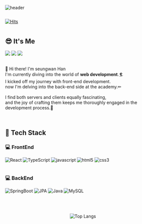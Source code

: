 <div align="left">

   ![header](https://capsule-render.vercel.app/api?type=Waving&color=0:dea81e,100:fce417&height=200&text=hanseungwan1@GitHub&fontAlignY=40&animation=fadeIn&fontColor=FFFFFF&fontSize=30&desc=WEB%20DEVELOPER&descAlignY=14&descAlign=11)
<br>
<div style="display:flex; flex-direction:row;" align="right">
   
 [![Hits](https://hits.seeyoufarm.com/api/count/incr/badge.svg?url=https%3A%2F%2Fgithub.com%2Fhanseungwan1&count_bg=%23D79F21&title_bg=%23555555&icon=&icon_color=%23E7E7E7&title=GitHub+Visitors&edge_flat=false)](https://hits.seeyoufarm.com)
</div>

## 😎 It's Me
<div>
   <a href="/"><img src="https://img.shields.io/badge/velog-20C997?style=for-the-badge&logo=velog&logoColor=white"></a>
   <a href="/"><img src="https://img.shields.io/badge/notion-000000?style=for-the-badge&logo=notion&logoColor=white"></a>
   <a href="/"><img src="https://img.shields.io/badge/Gmail-EA4335?style=for-the-badge&logo=Gmail&logoColor=white"></a>
   <br><br>
   <p>👋  Hi there! I'm seungwan Han<br>
      I'm currently diving into the world of <b>web development</b>.🏄<br>
      I kicked off my journey with front-end development. <br>
      now I'm delving into the back-end side at the academy.✏<br><br>
      I find both servers and clients equally fascinating,<br> and the joy of crafting them keeps me thoroughly engaged in the development process.🚀</p>
</div><br>

## 🔨 Tech Stack
### 💻 FrontEnd
<div>
    <img alt="React" src ="https://img.shields.io/badge/React-61DAFB.svg?&style=for-the-badge&logo=React&logoColor=white"/>
    <img alt="TypeScript" src ="https://img.shields.io/badge/TypeScript-3178C6.svg?&style=for-the-badge&logo=TypeScript&logoColor=white"/>
    <img alt="javascript" src ="https://img.shields.io/badge/javascript-F7DF1E.svg?&style=for-the-badge&logo=javascript&logoColor=white"/>
    <img alt="html5" src ="https://img.shields.io/badge/html5t-E34F26.svg?&style=for-the-badge&logo=html5&logoColor=white"/>
    <img alt="css3" src ="https://img.shields.io/badge/css3-1572B6.svg?&style=for-the-badge&logo=css3&logoColor=white"/>
</div><br>

### 💻 BackEnd
<div>
    <img alt="SpringBoot" src ="https://img.shields.io/badge/Spring Boot-6DB33F.svg?&style=for-the-badge&logo=SpringBoot&logoColor=white"/>
    <img alt="JPA" src ="https://img.shields.io/badge/🔋 JPA-6DB33F.svg?&style=for-the-badge&logo=JPA&logoColor=white"/>
      <img alt="Java" src ="https://img.shields.io/badge/☕ Java-4c7491.svg?&style=for-the-badge&logo=Java&logoColor=white"/>
      <img alt="MySQL" src ="https://img.shields.io/badge/MySQL-4479A1.svg?&style=for-the-badge&logo=MySQL&logoColor=white"/>
</div><br>
<div align="center">
   <br>
   <br>
   
![Top Langs](https://github-readme-stats.vercel.app/api/top-langs/?username=hanseungwan1&layout=compact)
</div>

</div>
